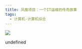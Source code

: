 ```yaml
---
title: 凤凰项目：一个IT运维的传奇故事
tags:
  - 计算机-计算机综合
---
```


![](https://wfqqreader-1252317822.image.myqcloud.com/cover/922/22806922/s_22806922.jpg)

undefined